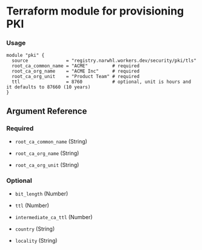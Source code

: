 # Terraform module for provisioning PKI

### Usage

```hcl
module "pki" {
  source              = "registry.narwhl.workers.dev/security/pki/tls"
  root_ca_common_name = "ACME"         # required
  root_ca_org_name    = "ACME Inc"     # required
  root_ca_org_unit    = "Product Team" # required
  ttl                 = 8760           # optional, unit is hours and it defaults to 87660 (10 years)
}
```

## Argument Reference

### Required

- `root_ca_common_name` (String) 

- `root_ca_org_name` (String)

- `root_ca_org_unit` (String)

### Optional

- `bit_length` (Number)

- `ttl` (Number)

- `intermediate_ca_ttl` (Number)

- `country` (String)

- `locality` (String)
